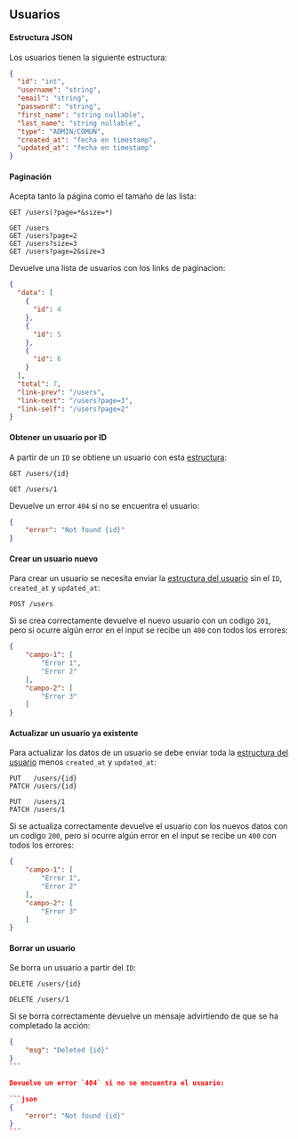 ## Usuarios

#### Estructura JSON

Los usuarios tienen la siguiente estructura:

```json
{
  "id": "int",
  "username": "string",
  "email": "string",
  "password": "string",
  "first_name": "string nullable",
  "last_name": "string nullable",
  "type": "ADMIN/COMUN",
  "created_at": "fecha en timestamp",
  "updated_at": "fecha en timestamp"
}
```

#### Paginación

Acepta tanto la página como el tamaño de las lista:

```
GET /users(?page=*&size=*)

GET /users
GET /users?page=2
GET /users?size=3
GET /users?page=2&size=3
```

Devuelve una lista de usuarios con los links de paginacion:

```json
{
  "data": [
    {
      "id": 4
    },
    {
      "id": 5
    },
    {
      "id": 6
    }
  ],
  "total": 7,
  "link-prev": "/users",
  "link-next": "/users?page=3",
  "link-self": "/users?page=2"
}
```

#### Obtener un usuario por ID

A partir de un `ID` se obtiene un usuario con esta [estructura](#estructura-json):

```
GET /users/{id}

GET /users/1
```

Devuelve un error `404` si no se encuentra el usuario:

```json
{
    "error": "Not found {id}"
}
```

#### Crear un usuario nuevo

Para crear un usuario se necesita enviar la [estructura del usuario](#estructura-json) sin el `ID`, `created_at` y `updated_at`:

```
POST /users
```

Si se crea correctamente devuelve el nuevo usuario con un codigo `201`, pero si ocurre algún error en el input se recibe un `400` con todos los errores:

```json
{
    "campo-1": [
        "Error 1",
        "Error 2"
    ],
    "campo-2": [
        "Error 3"
    ]
}
```


#### Actualizar un usuario ya existente

Para actualizar los datos de un usuario se debe enviar toda la [estructura del usuario](#estructura-json) menos `created_at` y `updated_at`:

```
PUT   /users/{id}
PATCH /users/{id}

PUT   /users/1
PATCH /users/1
```

Si se actualiza correctamente devuelve el usuario con los nuevos datos con un codigo `200`, pero si ocurre algún error en el input se recibe un `400` con todos los errores:

```json
{
    "campo-1": [
        "Error 1",
        "Error 2"
    ],
    "campo-2": [
        "Error 3"
    ]
}
```


#### Borrar un usuario

Se borra un usuario a partir del `ID`:

```
DELETE /users/{id}

DELETE /users/1
```

Si se borra correctamente devuelve un mensaje advirtiendo de que se ha completado la acción:

````json
{
    "msg": "Deleted {id}"
}
```

Devuelve un error `404` si no se encuentra el usuario:

```json
{
    "error": "Not found {id}"
}
```
